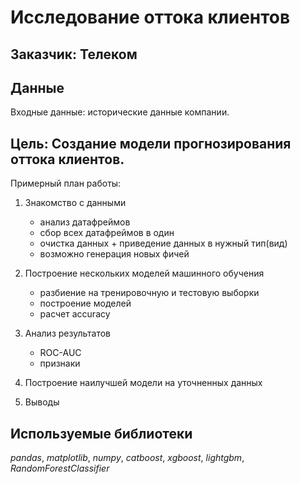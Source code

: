 # Исследование оттока клиентов


## Заказчик: Телеком

## Данные

Входные данные: исторические данные компании.


## Цель: Cоздание модели прогнозирования оттока клиентов.

Примерный план работы:

1) Знакомство с данными
    - анализ датафреймов 
    - сбор всех датафреймов в один
    - очистка данных + приведение данных в нужный тип(вид)
    - возможно генерация новых фичей

2) Построение нескольких моделей машинного обучения
    - разбиение на тренировочную и тестовую выборки
    - построение моделей
    - расчет accuracy

3) Анализ результатов
    - ROC-AUC
    - признаки

4) Построение наилучшей модели на уточненных данных

5) Выводы


## Используемые библиотеки
*pandas*, *matplotlib*, *numpy*, *catboost*, *xgboost*, *lightgbm*, *RandomForestClassifier*
